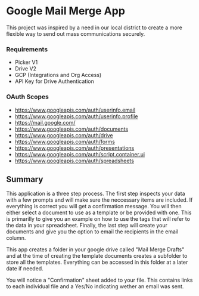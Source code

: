 # Google Mail Merge App

This project was inspired by a need in our local district to create a more flexible way to send out mass communications securely. 

### Requirements 
- Picker V1
- Drive V2
- GCP (Integrations and Org Access)
- API Key for Drive Authentication

### OAuth Scopes
- https://www.googleapis.com/auth/userinfo.email
- https://www.googleapis.com/auth/userinfo.profile
- https://mail.google.com/
- https://www.googleapis.com/auth/documents
- https://www.googleapis.com/auth/drive
- https://www.googleapis.com/auth/forms
- https://www.googleapis.com/auth/presentations
- https://www.googleapis.com/auth/script.container.ui
- https://www.googleapis.com/auth/spreadsheets


## Summary

This application is a three step process. The first step inspects your data with a few prompts and will make sure the neccessary items are included. If everything is correct you will get a confirmation message. You will then either select a document to use as a template or be provided with one. This is primarilly to give you an example on how to use the tags that will refer to the data in your spreadsheet. Finally, the last step will create your documents and give you the option to email the recipients in the email column. 
        
This app creates a folder in your google drive called "Mail Merge Drafts" and at the time of creating the template documents creates a subfolder to store all the templates. Everything can be accessed in this folder at a later date if needed.
        
You will notice a "Confirmation" sheet added to your file. This contains links to each individual file and a Yes/No indicating wether an email was sent.
